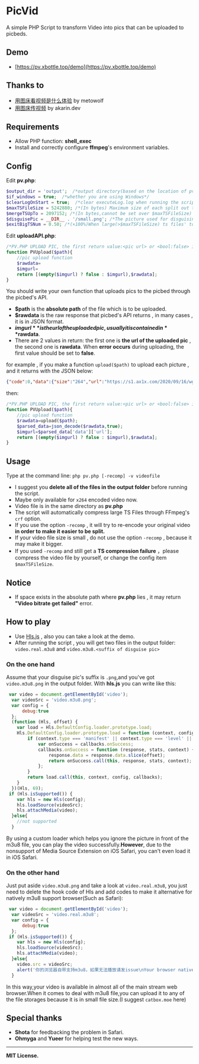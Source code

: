 # PicVid
A simple PHP Script to transform Video into pics that can be uploaded to picbeds.

## Demo  
* [https://pv.xbottle.top/demo](https://pv.xbottle.top/demo)  

## Thanks to
* [用图床看视频是什么体验](https://i-meto.com/hlsjs-upimg-wrapper/) by metowolf   
* [用图床传视频](https://akarin.dev/2020/02/07/alicdn-video-hosting/) by akarin.dev  

## Requirements  
* Allow PHP function: **shell_exec**  
* Install and correctly configure **ffmpeg**'s environment variables.  

## Config  
Edit **pv.php**:  
```php
$output_dir = 'output';  /*output directory(based on the location of pv.php)*/  
$if_windows = true;  /*whether you are using Windows*/  
$clearLogOnStart = true;  /*clear executeLog.log when running the script*/  
$maxTSFileSize = 5242880; /*(In bytes) Maximum size of each split out ts file (more than that will be compressed) */  
$mergeTSUpTo = 2097152; /*(In bytes,cannot be set over $maxTSFileSize) The max ts file size generated when merging several small ts files*/  
$disguisePic = __DIR__ . '/small.png'; /*The picture used for disguising, we suggest using a jpg or png file*/  
$exitBigTSNum = 0.50; /*(×100%)When large(>$maxTSFileSize) ts files' total num account for more than $exitBigTSNum, the script will exit and recommend you to use -recomp*/
```

Edit **uploadAPI.php**:  
```php
/*PV.PHP UPLOAD PIC, the first return value:<pic url> or <bool:false> in stand of error*/
function PVUpload($path){
	//pic upload function
	$rawdata=
	$imgurl=
	return [(empty($imgurl) ? false : $imgurl),$rawdata];
}   
```
You should write your own function that uploads pics to the picbed through the picbed's API.  
* **$path** is the **absolute path** of the file which is to be uploaded.  
* **$rawdata** is the raw response that picbed's API returns , in many cases , it is in JSON format.  
* **$imgurl** is the url of the uploaded pic , usually it is contained in **$rawdata**.  
* There are 2 values in return: the first one is **the url of the uploaded pic** , the second one is **rawdata**. When **error occurs** during uploading, the first value should be set to **false**.

for example , if you make a function ```upload($path)``` to upload each picture , and it returns with the JSON below:  
```json
{"code":0,"data":{"size":"264","url":"https://s1.ax1x.com/2020/09/16/wgnGxf.png"}}  
```   
then:  
```php
/*PV.PHP UPLOAD PIC, the first return value:<pic url> or <bool:false> in stand of error*/
function PVUpload($path){
	//pic upload function
	$rawdata=upload($path);
	$parsed_data=json_decode($rawdata,true);
	$imgurl=$parsed_data['data']['url'];
	return [(empty($imgurl) ? false : $imgurl),$rawdata];
}   
```

## Usage  
Type at the command line: ```php pv.php [-recomp] -v videofile```  

* I suggest you **delete all of the files in the output folder** before running the script.  
* Maybe only available for ```x264``` encoded video now.  
* Video file is in the same directory as **pv.php**  
* The script will automatically compress large TS Files through FFmpeg's ```crf``` option.  
* If you use the option ```-recomp``` , it will try to re-encode your original video **in order to make it easier to be split.**  
* If your video file size is small , do not use the option ```-recomp``` , because it may make it bigger.  
* If you used ```-recomp``` and still get a **TS compression failure** ，please compress the video file by yourself, or change the config item ```$maxTSFileSize```.    

## Notice  
* If space exists in the absolute path where **pv.php** lies , it may return **"Video bitrate get failed"** error.  

## How to play  
* Use [Hls.js](https://github.com/video-dev/hls.js) , also you can take a look at the demo.  
* After running the script , you will get two files in the output folder: ```video.real.m3u8``` and ```video.m3u8.<suffix of disguise pic>```  
### On the one hand  
Assume that your disguise pic's suffix is ```.png```,and you've got ```video.m3u8.png``` in the output folder. With **hls.js** you can write like this:  
```javascript
 var video = document.getElementById('video');
  var videoSrc = 'video.m3u8.png';
  var config = {
	  debug:true
  };
  (function (Hls, offset) {
    var load = Hls.DefaultConfig.loader.prototype.load;
    Hls.DefaultConfig.loader.prototype.load = function (context, config, callbacks) {
        if (context.type === 'manifest' || context.type === 'level' || context.responseType === 'arraybuffer') {
            var onSuccess = callbacks.onSuccess;
            callbacks.onSuccess = function (response, stats, context) {
                response.data = response.data.slice(offset);
                return onSuccess.call(this, response, stats, context);
            };
        }
        return load.call(this, context, config, callbacks);
    }
  })(Hls, 69);
 if (Hls.isSupported()) {
    var hls = new Hls(config);
    hls.loadSource(videoSrc);
    hls.attachMedia(video);
  }else{
    //not supported
  }  
```
By using a custom loader which helps you ignore the picture in front of the m3u8 file, you can play the video successfully.**However**, due to the nonsupport of Media Source Extension on iOS Safari, you can't even load it in iOS Safari.  

### On the other hand  
Just put aside ```video.m3u8.png``` and take a look at ```video.real.m3u8```, you just need to delete the hook code of Hls and add codes to make it alternative for natively m3u8 support browser(Such as Safari):  
```javascript
 var video = document.getElementById('video');
  var videoSrc = 'video.real.m3u8';
  var config = {
	  debug:true
  };
 if (Hls.isSupported()) {
    var hls = new Hls(config);
    hls.loadSource(videoSrc);
    hls.attachMedia(video);
  }else{
    video.src = videoSrc;
    alert('你的浏览器自带支持m3u8，如果无法播放请发issue\nYour browser natively support m3u8 playing, create issue if it doesn\'t work.');  
  }  
```
In this way,your video is available in almost all of the main stream web browser.When it comes to deal with m3u8 file,you can upload it to any of the file storages because it is in small file size.(I suggest ```catbox.moe``` here)  

## Special thanks  
* **Shota** for feedbacking the problem in Safari.  
* **Ohmyga** and **Yueer** for helping test the new ways.  

------------
**MIT License.**  
